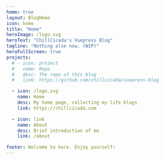 ```yaml
---
home: true
layout: BlogHome
icon: home
title: "Home"
heroImage: /logo.svg
heroText: "ChillCicada's Vuepress Blog"
tagline: "Nothing else now. (WIP)"
heroFullScreen: true
projects:
  # - icon: project
  #   name: Repo
  #   desc: The repo of this blog
  #   link: https://github.com/chillcicada/vuepress-blog

  - icon: /logo.svg
    name: Home
    desc: My home page, collecting my life blogs
    link: https://chillcicada.com

  - icon: link
    name: About
    desc: Brief introduction of me
    link: /about

footer: Welcome to here. Enjoy yourself!
---
```


